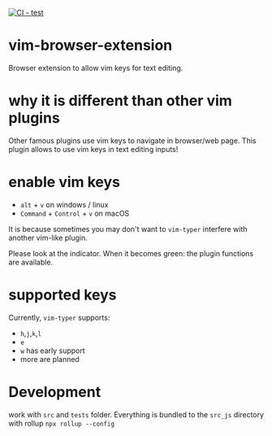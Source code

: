 [![CI - test](https://github.com/sculpt0r/vim-browser-extension/actions/workflows/test.yml/badge.svg?branch=master)](https://github.com/sculpt0r/vim-browser-extension/actions/workflows/test.yml)

# vim-browser-extension
Browser extension to allow vim keys for text editing.

# why it is different than other vim plugins
Other famous plugins use vim keys to navigate in browser/web page. This plugin allows to use vim keys in text editing inputs!

# enable vim keys
-   `alt` + `v` on windows / linux
-   `Command` + `Control` + `v` on macOS

It is because sometimes you may don't want to `vim-typer` interfere with another vim-like plugin.

Please look at the indicator. When it becomes green: the plugin functions are available.

# supported keys
Currently, `vim-typer` supports:
- `h`,`j`,`k`,`l`
- `e`
- `w` has early support
- more are planned

# Development

work with `src` and `tests` folder. Everything is bundled to the `src_js` directory with rollup `npx rollup --config`
